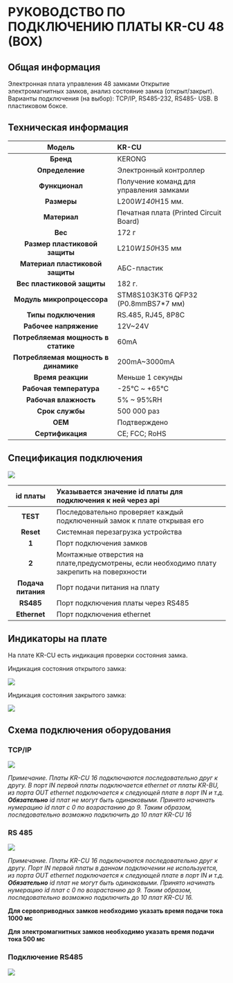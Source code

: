 # РУКОВОДСТВО ПО ПОДКЛЮЧЕНИЮ ПЛАТЫ KR-CU 48 (BOX)

## Общая информация

Электронная плата управления 48 замками Открытие электромагнитных замков, анализ
состояние замка (открыт/закрыт). Варианты подключения (на выбор): TCP/IP, RS485-232, RS485-
USB. В пластиковом боксе.

## Техническая информация

|              **Модель**              | KR-CU                                   |
|:------------------------------------:|:----------------------------------------|
|              **Бренд**               | KERONG                                  |
|           **Определение**            | Электронный контроллер                  |
|            **Функционал**            | Получение команд для управления замками |
|             **Размеры**              | L200*W140*H15 мм.                       |
|             **Материал**             | Печатная плата (Printed Circuit Board)  |
|               **Вес**                | 172 г                                   |
|    **Размер пластиковой защиты**     | L210*W150*H35 мм                        |
|   **Материал пластиковой защиты**    | АБС-пластик                             |
|      **Вес пластиковой защиты**      | 182 г.                                  |
|      **Модуль микропроцессора**      | STM8S103K3T6 QFP32 (P0.8mmBS7*7 мм)     |
|         **Типы подключения**         | RS.485, RJ45, 8P8C                      |
|        **Рабочее напряжение**        | 12V~24V                                 |
| **Потребляемая мощность в статике**  | 60mA                                    |
| **Потребляемая мощность в динамике** | 200mA~3000mA                            |
|          **Время реакции**           | Меньше 1 секунды                        |
|       **Рабочая температура**        | -25℃ ~ +65℃                             |
|        **Рабочая влажность**         | 5% ~ 95%RH                              |
|           **Срок службы**            | 500 000 раз                             |
|               **ОЕМ**                | Подтверждено                            |
|           **Сертификация**           | CE; FCC; RoHS                           |


## Спецификация подключения

![](/assets/Images/docs/cu48.png)


|    **id платы**    | Указывается значение id платы для подключения к ней через api                              |
|:------------------:|:-------------------------------------------------------------------------------------------|
|      **TEST**      | Последовательно проверяет каждый подключенный замок к плате открывая его                   |
|     **Reset**      | Системная перезагрузка устройства                                                          |
|       **1**        | Порт подключения замков                                                                    |
|       **2**        | Монтажные отверстия на плате,предусмотрены, если необходимо плату закрепить на поверхности |
| **Подача питания** | Порт подачи питания на плату                                                               |
|     **RS485**      | Порт подключения платы через RS485                                                         |
|    **Ethernet**    | Порт подключения ethernet                                                                  |


## Индикаторы на плате

На плате KR-CU есть индикация проверки состояния замка.

Индикация состояния открытого замка:

![](/assets/Images/docs/cu48OpenLock.png)

Индикация состояния закрытого замка:

![](/assets/Images/docs/cu48CloseLock.png)

## Схема подключения оборудования

### TCP/IP

![](/assets/Images/docs/connectScheme.png)

_Примечание.
Платы KR-CU 16 подключаются последовательно друг к другу. В порт IN первой платы
подключается ethernet от платы KR-BU, из порта OUT ethernet подключается к следующей
плате в порт IN и т.д. **Обязательно** id плат не могут быть одинаковыми. Принято
начинать нумерацию id плат с 0 по возрастанию до 9. Таким образом, последовательно
возможно подключить до 10 плат KR-CU 16_

### RS 485

![](/assets/Images/docs/connectRS485.png)

_Примечание.
Платы KR-CU 16 подключаются последовательно друг к другу. Порт IN первой платы в
данном подключении не используется, из порта OUT ethernet подключается к следующей
плате в порт IN и т.д. **Обязательно** id плат не могут быть одинаковыми. Принято
начинать нумерацию id плат с 0 по возрастанию до 9. Таким образом, последовательно
возможно подключить до 10 плат KR-CU 16._

**Для сервоприводных замков необходимо указать время подачи тока 1000 мс**


**Для электромагнитных замков необходимо указать время подачи тока 500 мс**


### Подключение RS485

![](/assets/Images/docs/chemeRS485.png)